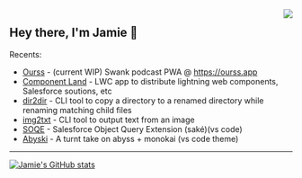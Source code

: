 <img align="right"  src="https://github.githubassets.com/images/mona-whisper.gif" />

## Hey there, I'm Jamie 👋 

Recents:
  - [Ourss](https://github.com/jsmithdev/ourss) - (current WIP) Swank podcast PWA @ <https://ourss.app>
  - [Component Land](https://component.land) - LWC app to distribute lightning web components, Salesforce soutions, etc
  - [dir2dir](https://www.npmjs.com/package/dir2dir) - CLI tool to copy a directory to a renamed directory while renaming matching child files
  - [img2txt](https://www.npmjs.com/package/imgtxt) - CLI tool to output text from an image
  - [SOQE](https://marketplace.visualstudio.com/items?itemName=jamiesmiths.soqe) - Salesforce Object Query Extension (saké)(vs code)
  - [Abyski](https://marketplace.visualstudio.com/items?itemName=jamiesmiths.abyski) - A turnt take on abyss + monokai (vs code theme)
 
 ---
 
[![Jamie's GitHub stats](https://github-readme-stats.vercel.app/api?username=jsmithdev)](https://github.com/jsmithdev/github-readme-stats)

<!-- ![genie beanie](https://i.imgur.com/myAHVLP.jpg) -->

